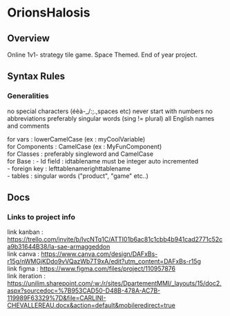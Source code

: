 # OrionsHalosis

## Overview
Online 1v1- strategy tile game. Space Themed.
End of year project.

## Syntax Rules

### Generalities
no special characters (éèà-_/:;.,spaces etc)
never start with numbers
no abbreviations
preferably singular words (sing != plural)
all English names and comments


for vars : lowerCamelCase (ex : myCoolVariable)  
for Components : CamelCase (ex : MyFunComponent)  
for Classes : preferably singleword and CamelCase  
for Base :
    - Id field : idtablename must be integer auto incremented  
    - foreign key : lefttablenamerighttablename  
    - tables : singular words ("product", "game" etc..)

## Docs 

### Links to project info
link kanban : https://trello.com/invite/b/IvcNTq1C/ATTI01b6ac81c1cbb4b941cad2771c52ca9b31644B38/la-sae-armaggeddon  
link canva : https://www.canva.com/design/DAFxBs-r15g/nWMGjKDdo9vVQazWb7T9xA/edit?utm_content=DAFxBs-r15g  
link figma : https://www.figma.com/files/project/110957876  
link iteration : https://unilim.sharepoint.com/:w:/r/sites/DpartementMMI/_layouts/15/doc2.aspx?sourcedoc=%7B953CAD50-D48B-478A-AC7B-119989F63329%7D&file=CARLINI-CHEVALLEREAU.docx&action=default&mobileredirect=true 
